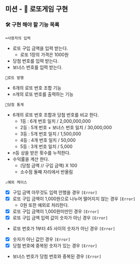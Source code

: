 ## 미션 - 🎰 로또게임 구현

### 🛠️ 구현 해야 할 기능 목록
```⌨️사용자의 입력```

- 로또 구입 금액을 입력 받는다.
    - 로또 1장의 가격은 1000원
- 당첨 번호를 입력 받는다.
- 보너스 번호를 입력 받는다.

```🎲로또 발행```

- 6개의 로또 번호 조합 기능
- n개의 로또 번호를 출력하는 기능


```🧾당첨 통계```

- 6개의 로또 번호 조합과 당첨 번호를 비교 한다.
    - 1등 : 6개 번호 일치 / 2,000,000,000
    - 2등 : 5개 번호 + 보너스 번호 일치 / 30,000,000
    - 3등 : 5개 번호 일치 / 1,500,000
    - 4등 : 4개 번호 일치 / 50,000
    - 5등 : 3개 번호 일치 / 5,000
- n등 상을 받은 횟수를 누적한다.
- 수익률을 계산 한다.
    - (당첨 금액 // 구입 금액) X 100
    - 소수점 둘째 자리에서 반올림



```⚠️예외 케이스```
- [x] 구입 금액 아무것도 입력 안했을 경우 ```[Error]```
- [x] 로또 구입 금액이 1,000원으로 나누어 떨어지지 않는 경우 ```[Error]```
    - 0원 또한 예외로 처리한다.
- [x] 로또 구입 금액이 1,000원미만인 경우 ```[Error]```
- [x] 로또 구입 금액 입력 값이 숫자가 아닌 경우 ```[Error]```
- 로또 번호가 1부터 45 사이의 숫자가 아닌 경우 ```[Error]```
- [x] 숫자가 아닌 값인 경우 ```[Error]```
- [x] 당첨 번호에 중복된 숫자가 있는 경우 ```[Error]```
- 보너스 번호가 당첨 번호와 중복된 경우 ```[Error]```

